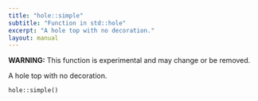 ```yaml
---
title: "hole::simple"
subtitle: "Function in std::hole"
excerpt: "A hole top with no decoration."
layout: manual
---
```


**WARNING:** This function is experimental and may change or be removed.

A hole top with no decoration.

```kcl
hole::simple()
```






